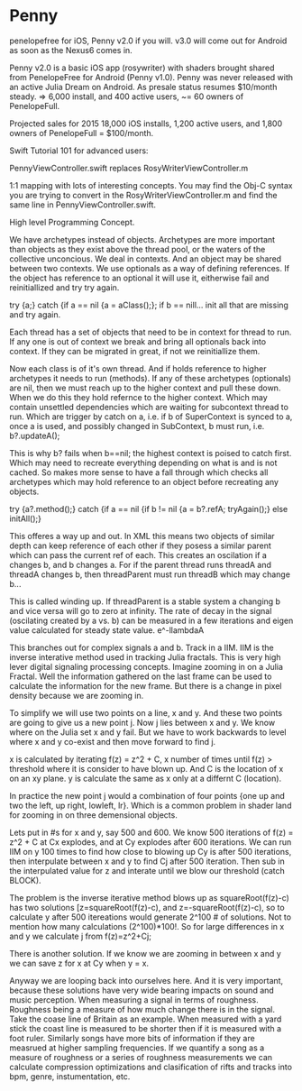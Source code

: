 Penny
=====

penelopefree for iOS, Penny v2.0 if you will. v3.0 will come out for Android as soon as the Nexus6 comes in.

Penny v2.0 is a basic iOS app (rosywriter) with shaders brought shared from PenelopeFree for Android (Penny v1.0). Penny was never released with an active Julia Dream on Android. As presale status resumes $10/month steady. => 6,000 install, and 400 active users, ~= 60 owners of PenelopeFull.

Projected sales for 2015 18,000 iOS installs, 1,200 active users, and 1,800 owners of PenelopeFull = $100/month.

Swift Tutorial 101 for advanced users:

PennyViewController.swift replaces RosyWriterViewController.m

1:1 mapping with lots of interesting concepts. You may find the Obj-C syntax you are trying to convert in the RosyWriterViewController.m and find the same line in PennyViewController.swift. 

High level Programming Concept.

We have archetypes instead of objects. Archetypes are more important than objects as they exist above the thread pool, or the waters of the collective unconcious. We deal in contexts. And an object may be shared between two contexts. We use optionals as a way of defining references. If the object has reference to an optional it will use it, eitherwise fail and reinitiallized and try try again.

try {a;} catch {if a == nil {a = aClass();}; if b == nill... init all that are missing and try again.

Each thread has a set of objects that need to be in context for thread to run. If any one is out of context we break and bring all optionals back into context. If they can be migrated in great, if not we reinitiallize them. 

Now each class is of it's own thread. And if holds reference to higher archetypes it needs to run (methods). If any of these archetypes (optionals) are nil, then we must reach up to the higher context and pull these down. When we do this they hold refernce to the higher context. Which may contain unsettled dependencies which are waiting for subcontext thread to run. Which are trigger by catch on a, i.e. if b of SuperContext is synced to a, once a is used, and possibly changed in SubContext, b must run, i.e. b?.updateA();

This is why b? fails when b==nil; the highest context is poised to catch first. Which may need to recreate everything depending on what is and is not cached. So makes more sense to have a fall through which checks all archetypes which may hold reference to an object before recreating any objects. 

try {a?.method();} catch {if a == nil {if b != nil {a = b?.refA; tryAgain();} else initAll();}

This offeres a way up and out. In XML this means two objects of similar depth can keep reference of each other if they posess a similar parent which can pass the current ref of each. This creates an oscilation if a changes b, and b changes a. For if the parent thread runs threadA and threadA changes b, then threadParent must run threadB which may change b...

This is called winding up. If threadParent is a stable system a changing b and vice versa will go to zero at infinity. The rate of decay in the signal (oscilating created by a vs. b) can be measured in a few iterations and eigen value calculated for steady state value. e^-llambdaA

This branches out for complex signals a and b. Track in a IIM. IIM is the inverse interative method used in tracking Julia fractals. This is very high lever digital signaling processing concepts. Imagine zooming in on a Julia Fractal. Well the information gathered on the last frame can be used to calculate the information for the new frame. But there is a change in pixel density because we are zooming in. 

To simplify we will use two points on a line, x and y. And these two points are going to give us a new point j. Now j lies between x and y. We know where on the Julia set x and y fail. But we have to work backwards to level where x and y co-exist and then move forward to find j.

x is calculated by iterating f(z) = z^2 + C, x number of times until f(z) > threshold where it is consider to have blown up. And C is the location of x on an xy plane. y is calculate the same as x only at a differnt C (location). 

In practice the new point j would a combination of four points {one up and two the left, up right, lowleft, lr}. Which is a common problem in shader land for zooming in on three demensional objects.

Lets put in #s for x and y, say 500 and 600. We know 500 iterations of f(z) = z^2 + C at Cx explodes, and at Cy explodes after 600 iterations. We can run IIM on y 100 times to find how close to blowing up Cy is after 500 iterations, then interpulate between x and y to find Cj after 500 iteration. Then sub in the interpulated value for z and interate until we blow our threshold (catch BLOCK). 

The problem is the inverse iterative method blows up as squareRoot(f(z)-c) has two solutions [z=squareRoot(f(z)-c), and z=-squareRoot(f(z)-c), so to calculate y after 500 itereations would generate 2^100 # of solutions. Not to mention how many calculations (2^100)*100!. So for large differences in x and y we calculate j from f(z)=z^2+Cj;

There is another solution. If we know we are zooming in between x and y we can save z for x at Cy when y = x.

Anyway we are looping back into ourselves here. And it is very important, because these solutions have very wide bearing impacts on sound and music perception. When measuring a signal in terms of roughness. Roughness being a measure of how much change there is in the signal. Take the coase line of Britain as an example. When measured with a yard stick the coast line is measured to be shorter then if it is measured with a foot ruler. Similarly songs have more bits of information if they are measrued at higher sampling frequencies. If we quantify a song as a measure of roughness or a series of roughness measurements we can calculate compression optimizations and clasification of rifts and tracks into bpm, genre, instumentation, etc.






